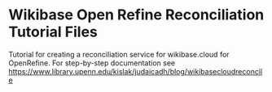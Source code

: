 # Wikibase Open Refine Reconciliation Tutorial Files
Tutorial for creating a reconciliation service for wikibase.cloud for OpenRefine. For step-by-step documentation see https://www.library.upenn.edu/kislak/judaicadh/blog/wikibasecloudreconcile
